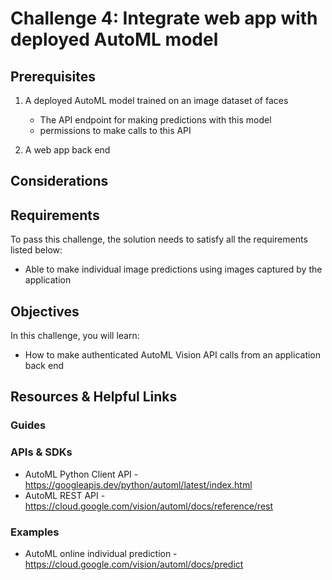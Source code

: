 # Challenge 4: Integrate web app with deployed AutoML model

## Prerequisites

1. A deployed AutoML model trained on an image dataset of faces
   - The API endpoint for making predictions with this model
   - permissions to make calls to this API
   
2. A web app back end 

## Considerations

## Requirements
To pass this challenge, the solution needs to satisfy all the requirements listed below:
- Able to make individual image predictions using images captured by the application

## Objectives
In this challenge, you will learn:
- How to make authenticated AutoML Vision API calls from an application back end

## Resources & Helpful Links
### Guides

### APIs & SDKs
- AutoML Python Client API - <https://googleapis.dev/python/automl/latest/index.html>
- AutoML REST API - <https://cloud.google.com/vision/automl/docs/reference/rest>
### Examples
- AutoML online individual prediction - <https://cloud.google.com/vision/automl/docs/predict>



